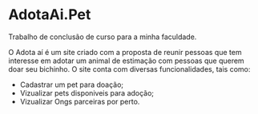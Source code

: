 # AdotaAi.Pet

Trabalho de conclusão de curso para a minha faculdade.

O Adota aí é um site criado com a proposta de reunir pessoas que tem interesse em adotar um animal de estimação com pessoas que querem doar seu bichinho.
O site conta com diversas funcionalidades, tais como:

- Cadastrar um pet para doação;
- Vizualizar pets disponiveis para adoção;
- Vizualizar Ongs parceiras por perto.
